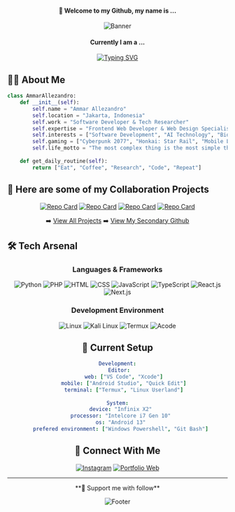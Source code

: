 <div align="center">
  
  #### 👋 Welcome to my Github, my name is ...
  
  ![Banner](https://capsule-render.vercel.app/api?type=waving&color=0:F71746,100:CA3AB0&height=200&section=header&text=Ammar%20Allezandro&fontSize=80&fontAlign=50&animation=fadeIn)
  #### Currently I am a ...
  
  [![Typing SVG](https://readme-typing-svg.herokuapp.com?font=Fira+Code&pause=1000&color=2EF7A1&center=true&vCenter=true&random=false&width=500&lines=Software+Developer;Technology+and+AI+Self+Researcher;Dynamic+Futuristic+Design+Enthusiast;Game+Lover)](https://git.io/typing-svg)
</div>

## 🧑‍💻 About Me

```python
class AmmarAllezandro:
    def __init__(self):
        self.name = "Ammar Allezandro"
        self.location = "Jakarta, Indonesia"
        self.work = "Software Developer & Tech Researcher"
        self.expertise = "Frontend Web Developer & Web Design Specialist (UI/UX)" 
        self.interests = ["Software Development", "AI Technology", "Bio Technology Research"]
        self.gaming = ["Cyberpunk 2077", "Honkai: Star Rail", "Mobile Legends: Bang Bang"]
        self.life_motto = "The most complex thing is the most simple thing."
    
    def get_daily_routine(self):
        return ["Eat", "Coffee", "Research", "Code", "Repeat"]
```

## 🌟 Here are some of my Collaboration Projects

<div align="center">

[![Repo Card](https://github-readme-stats.vercel.app/api/pin/?username=Allezan&repo=Tiktok-Uploader-bot&theme=radical)](https://github.com/Allezan/Tiktok-Uploader-bot)
[![Repo Card](https://github-readme-stats.vercel.app/api/pin/?username=PutuRivan&repo=The-Buncitman&theme=radical)](https://github.com/PutuRivan/The-Buncitman)
[![Repo Card](https://github-readme-stats.vercel.app/api/pin/?username=PutuRivan&repo=frontend-carentara&theme=radical)](https://github.com/PutuRivan/frontend-carentara)
[![Repo Card](https://github-readme-stats.vercel.app/api/pin/?username=PutuRivan&repo=backend-carentara&theme=radical)](https://github.com/PutuRivan/backend-carentara)

➡️ [View All Projects](https://github.com/Allezzandro?tab=repositories)
➡️ [View My Secondary Github](https://github.com/Allezan)
</div>

## 🛠️ Tech Arsenal

<div align="center">

### Languages & Frameworks
![Python](https://img.shields.io/badge/Python-3776AB?style=for-the-badge&logo=python&logoColor=white)
![PHP](https://img.shields.io/badge/PHP-777BB4?style=for-the-badge&logo=php&logoColor=white)
![HTML](https://img.shields.io/badge/HTML-E34F26?style=for-the-badge&logo=html5&logoColor=white)
![CSS](https://img.shields.io/badge/CSS-663399?style=for-the-badge&logo=css&logoColor=white)
![JavaScript](https://img.shields.io/badge/JS-F7DF1E?style=for-the-badge&logo=javascript&logoColor=black)
![TypeScript](https://img.shields.io/badge/TS-3178C6?style=for-the-badge&logo=typescript&logoColor=black)
![React.js](https://img.shields.io/badge/React-61DAFB?style=for-the-badge&logo=react&logoColor=black)
![Next.js](https://img.shields.io/badge/Next-000000?style=for-the-badge&logo=next.js&logoColor=white)

### Development Environment
![Linux](https://img.shields.io/badge/Linux-FCC624?style=for-the-badge&logo=linux&logoColor=black)
![Kali Linux](https://img.shields.io/badge/Kali_Linux-557C94?style=for-the-badge&logo=kali-linux&logoColor=white)
![Termux](https://img.shields.io/badge/Termux-000000?style=for-the-badge&logo=android&logoColor=white)
![Acode](https://img.shields.io/badge/Acode-4F46E5?style=for-the-badge&logo=android&logoColor=white)

## 🎯 Current Setup

```yaml
Development:
  Editor: 
    web: ["VS Code", "Xcode"]
    mobile: ["Android Studio", "Quick Edit"]
    terminal: ["Termux", "Linux Userland"]
  
System:
  device: "Infinix X2"
  processor: "Intelcore i7 Gen 10"
  os: "Android 13"
  prefered environment: ["Windows Powershell", "Git Bash"]
```

## 🤝 Connect With Me

<div align="center">

[![Instagram](https://img.shields.io/badge/Instagram-E4405F?style=for-the-badge&logo=instagram&logoColor=white)](https://www.instagram.com/zandro00_)
[![Portfolio Web](https://img.shields.io/badge/Portfolio-000000?style=for-the-badge&logo=google-chrome&logoColor=white)](https://ammar-allezandro-portfolio.vercel.app/)

</div>

---

<div align="center">  
**💝 Support me with follow**
</div>

![Footer](https://capsule-render.vercel.app/api?type=waving&color=0:F71746,100:CA3AB0&height=100&section=footer)
